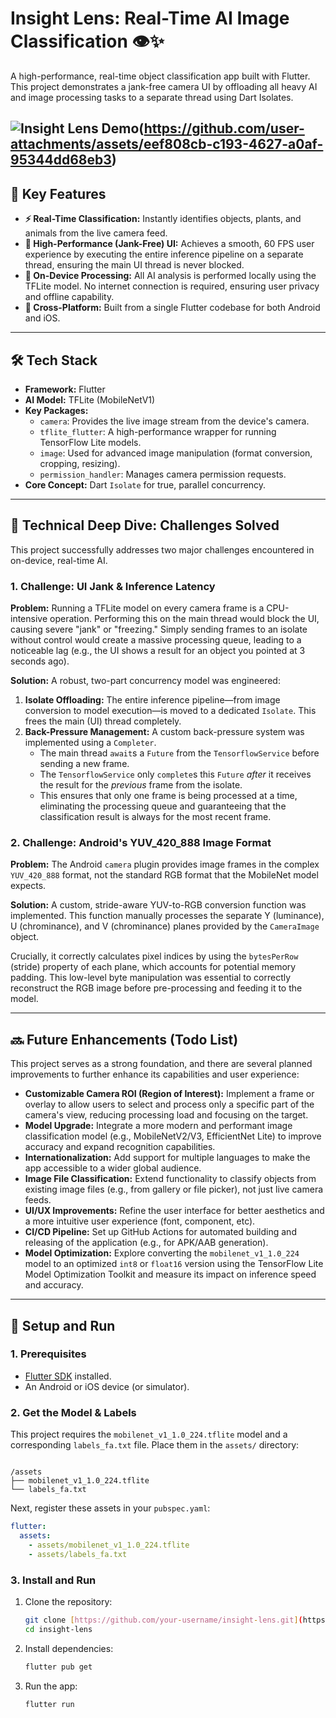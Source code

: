 
# Insight Lens: Real-Time AI Image Classification 👁️✨

A high-performance, real-time object classification app built with Flutter. This project demonstrates a jank-free camera UI by offloading all heavy AI and image processing tasks to a separate thread using Dart Isolates.

![Insight Lens Demo](![Screenrecorder-2025-10-23-17-40-04-452])(https://github.com/user-attachments/assets/eef808cb-c193-4627-a0af-95344dd68eb3)
---

## 🚀 Key Features

* **⚡ Real-Time Classification:** Instantly identifies objects, plants, and animals from the live camera feed.
* **🚀 High-Performance (Jank-Free) UI:** Achieves a smooth, 60 FPS user experience by executing the entire inference pipeline on a separate thread, ensuring the main UI thread is never blocked.
* **🔐 On-Device Processing:** All AI analysis is performed locally using the TFLite model. No internet connection is required, ensuring user privacy and offline capability.
* **📱 Cross-Platform:** Built from a single Flutter codebase for both Android and iOS.

---

## 🛠️ Tech Stack

* **Framework:** Flutter
* **AI Model:** TFLite (MobileNetV1)
* **Key Packages:**
    * `camera`: Provides the live image stream from the device's camera.
    * `tflite_flutter`: A high-performance wrapper for running TensorFlow Lite models.
    * `image`: Used for advanced image manipulation (format conversion, cropping, resizing).
    * `permission_handler`: Manages camera permission requests.
* **Core Concept:** Dart `Isolate` for true, parallel concurrency.

---

## 🧠 Technical Deep Dive: Challenges Solved

This project successfully addresses two major challenges encountered in on-device, real-time AI.

### 1. Challenge: UI Jank & Inference Latency

**Problem:** Running a TFLite model on every camera frame is a CPU-intensive operation. Performing this on the main thread would block the UI, causing severe "jank" or "freezing." Simply sending frames to an isolate without control would create a massive processing queue, leading to a noticeable lag (e.g., the UI shows a result for an object you pointed at 3 seconds ago).

**Solution:**
A robust, two-part concurrency model was engineered:

1.  **Isolate Offloading:** The entire inference pipeline—from image conversion to model execution—is moved to a dedicated `Isolate`. This frees the main (UI) thread completely.
2.  **Back-Pressure Management:** A custom back-pressure system was implemented using a `Completer`.
    * The main thread `await`s a `Future` from the `TensorflowService` before sending a new frame.
    * The `TensorflowService` only `complete`s this `Future` *after* it receives the result for the *previous* frame from the isolate.
    * This ensures that only one frame is being processed at a time, eliminating the processing queue and guaranteeing that the classification result is always for the most recent frame.

### 2. Challenge: Android's YUV_420_888 Image Format

**Problem:** The Android `camera` plugin provides image frames in the complex `YUV_420_888` format, not the standard RGB format that the MobileNet model expects.

**Solution:**
A custom, stride-aware YUV-to-RGB conversion function was implemented. This function manually processes the separate Y (luminance), U (chrominance), and V (chrominance) planes provided by the `CameraImage` object.

Crucially, it correctly calculates pixel indices by using the `bytesPerRow` (stride) property of each plane, which accounts for potential memory padding. This low-level byte manipulation was essential to correctly reconstruct the RGB image before pre-processing and feeding it to the model.

---

## 🔜 Future Enhancements (Todo List)

This project serves as a strong foundation, and there are several planned improvements to further enhance its capabilities and user experience:

* **Customizable Camera ROI (Region of Interest):** Implement a frame or overlay to allow users to select and process only a specific part of the camera's view, reducing processing load and focusing on the target.
* **Model Upgrade:** Integrate a more modern and performant image classification model (e.g., MobileNetV2/V3, EfficientNet Lite) to improve accuracy and expand recognition capabilities.
* **Internationalization:** Add support for multiple languages to make the app accessible to a wider global audience.
* **Image File Classification:** Extend functionality to classify objects from existing image files (e.g., from gallery or file picker), not just live camera feeds.
* **UI/UX Improvements:** Refine the user interface for better aesthetics and a more intuitive user experience (font, component, etc).
* **CI/CD Pipeline:** Set up GitHub Actions for automated building and releasing of the application (e.g., for APK/AAB generation).
* **Model Optimization:** Explore converting the `mobilenet_v1_1.0_224` model to an optimized `int8` or `float16` version using the TensorFlow Lite Model Optimization Toolkit and measure its impact on inference speed and accuracy.

---

## 🏁 Setup and Run

### 1. Prerequisites
* [Flutter SDK](https://flutter.dev/docs/get-started/install) installed.
* An Android or iOS device (or simulator).

### 2. Get the Model & Labels
This project requires the `mobilenet_v1_1.0_224.tflite` model and a corresponding `labels_fa.txt` file. Place them in the `assets/` directory:

```

/assets
├── mobilenet_v1_1.0_224.tflite
└── labels_fa.txt

````

Next, register these assets in your `pubspec.yaml`:

```yaml
flutter:
  assets:
    - assets/mobilenet_v1_1.0_224.tflite
    - assets/labels_fa.txt
````

### 3\. Install and Run

1.  Clone the repository:

    ```bash
    git clone [https://github.com/your-username/insight-lens.git](https://github.com/your-username/insight-lens.git)
    cd insight-lens
    ```

2.  Install dependencies:

    ```bash
    flutter pub get
    ```

3.  Run the app:

    ```bash
    flutter run
    ```

<!-- end list -->

```
```
